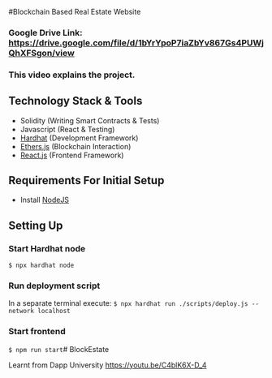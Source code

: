 #Blockchain Based Real Estate Website


### Google Drive Link: https://drive.google.com/file/d/1bYrYpoP7iaZbYv867Gs4PUWjQhXFSgon/view 
### This video explains the project.

## Technology Stack & Tools

- Solidity (Writing Smart Contracts & Tests)
- Javascript (React & Testing)
- [Hardhat](https://hardhat.org/) (Development Framework)
- [Ethers.js](https://docs.ethers.io/v5/) (Blockchain Interaction)
- [React.js](https://reactjs.org/) (Frontend Framework)

## Requirements For Initial Setup
- Install [NodeJS](https://nodejs.org/en/)

## Setting Up
### Start Hardhat node
`$ npx hardhat node`

### Run deployment script
In a separate terminal execute:
`$ npx hardhat run ./scripts/deploy.js --network localhost`

### Start frontend
`$ npm run start`# BlockEstate

Learnt from Dapp University https://youtu.be/C4blK6X-D_4
